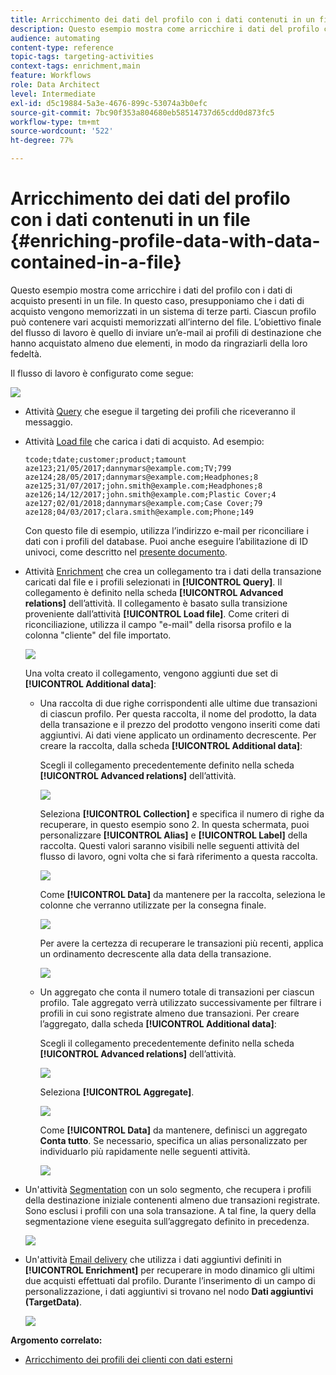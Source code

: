 ```yaml
---
title: Arricchimento dei dati del profilo con i dati contenuti in un file
description: Questo esempio mostra come arricchire i dati del profilo con i dati di acquisto contenuti in un file.
audience: automating
content-type: reference
topic-tags: targeting-activities
context-tags: enrichment,main
feature: Workflows
role: Data Architect
level: Intermediate
exl-id: d5c19884-5a3e-4676-899c-53074a3b0efc
source-git-commit: 7bc90f353a804680eb58514737d65cdd0d873fc5
workflow-type: tm+mt
source-wordcount: '522'
ht-degree: 77%

---
```


# Arricchimento dei dati del profilo con i dati contenuti in un file {#enriching-profile-data-with-data-contained-in-a-file}

Questo esempio mostra come arricchire i dati del profilo con i dati di acquisto presenti in un file. In questo caso, presupponiamo che i dati di acquisto vengono memorizzati in un sistema di terze parti. Ciascun profilo può contenere vari acquisti memorizzati all’interno del file. L’obiettivo finale del flusso di lavoro è quello di inviare un’e-mail ai profili di destinazione che hanno acquistato almeno due elementi, in modo da ringraziarli della loro fedeltà.

Il flusso di lavoro è configurato come segue:

![](assets/enrichment_example_workflow.png)

* Attività [Query](../../automating/using/query.md) che esegue il targeting dei profili che riceveranno il messaggio.
* Attività [Load file](../../automating/using/load-file.md) che carica i dati di acquisto. Ad esempio:

  ```
  tcode;tdate;customer;product;tamount
  aze123;21/05/2017;dannymars@example.com;TV;799
  aze124;28/05/2017;dannymars@example.com;Headphones;8
  aze125;31/07/2017;john.smith@example.com;Headphones;8
  aze126;14/12/2017;john.smith@example.com;Plastic Cover;4
  aze127;02/01/2018;dannymars@example.com;Case Cover;79
  aze128;04/03/2017;clara.smith@example.com;Phone;149
  ```

  Con questo file di esempio, utilizza l’indirizzo e-mail per riconciliare i dati con i profili del database. Puoi anche eseguire l’abilitazione di ID univoci, come descritto nel [presente documento](../../developing/using/configuring-the-resource-s-data-structure.md#generating-a-unique-id-for-profiles-and-custom-resources).

* Attività [Enrichment](../../automating/using/enrichment.md) che crea un collegamento tra i dati della transazione caricati dal file e i profili selezionati in **[!UICONTROL Query]**. Il collegamento è definito nella scheda **[!UICONTROL Advanced relations]** dell’attività. Il collegamento è basato sulla transizione proveniente dall’attività **[!UICONTROL Load file]**. Come criteri di riconciliazione, utilizza il campo &quot;e-mail&quot; della risorsa profilo e la colonna &quot;cliente&quot; del file importato.

  ![](assets/enrichment_example_workflow2.png)

  Una volta creato il collegamento, vengono aggiunti due set di **[!UICONTROL Additional data]**:

   * Una raccolta di due righe corrispondenti alle ultime due transazioni di ciascun profilo. Per questa raccolta, il nome del prodotto, la data della transazione e il prezzo del prodotto vengono inseriti come dati aggiuntivi. Ai dati viene applicato un ordinamento decrescente. Per creare la raccolta, dalla scheda **[!UICONTROL Additional data]**:

     Scegli il collegamento precedentemente definito nella scheda **[!UICONTROL Advanced relations]** dell’attività.

     ![](assets/enrichment_example_workflow3.png)

     Seleziona **[!UICONTROL Collection]** e specifica il numero di righe da recuperare, in questo esempio sono 2. In questa schermata, puoi personalizzare **[!UICONTROL Alias]** e **[!UICONTROL Label]** della raccolta. Questi valori saranno visibili nelle seguenti attività del flusso di lavoro, ogni volta che si farà riferimento a questa raccolta.

     ![](assets/enrichment_example_workflow4.png)

     Come **[!UICONTROL Data]** da mantenere per la raccolta, seleziona le colonne che verranno utilizzate per la consegna finale.

     ![](assets/enrichment_example_workflow6.png)

     Per avere la certezza di recuperare le transazioni più recenti, applica un ordinamento decrescente alla data della transazione.

     ![](assets/enrichment_example_workflow7.png)

   * Un aggregato che conta il numero totale di transazioni per ciascun profilo. Tale aggregato verrà utilizzato successivamente per filtrare i profili in cui sono registrate almeno due transazioni. Per creare l’aggregato, dalla scheda **[!UICONTROL Additional data]**:

     Scegli il collegamento precedentemente definito nella scheda **[!UICONTROL Advanced relations]** dell’attività.

     ![](assets/enrichment_example_workflow3.png)

     Seleziona **[!UICONTROL Aggregate]**.

     ![](assets/enrichment_example_workflow8.png)

     Come **[!UICONTROL Data]** da mantenere, definisci un aggregato **Conta tutto**. Se necessario, specifica un alias personalizzato per individuarlo più rapidamente nelle seguenti attività.

     ![](assets/enrichment_example_workflow9.png)

* Un&#39;attività [Segmentation](../../automating/using/segmentation.md) con un solo segmento, che recupera i profili della destinazione iniziale contenenti almeno due transazioni registrate. Sono esclusi i profili con una sola transazione. A tal fine, la query della segmentazione viene eseguita sull’aggregato definito in precedenza.

  ![](assets/enrichment_example_workflow5.png)

* Un&#39;attività [Email delivery](../../automating/using/email-delivery.md) che utilizza i dati aggiuntivi definiti in **[!UICONTROL Enrichment]** per recuperare in modo dinamico gli ultimi due acquisti effettuati dal profilo. Durante l’inserimento di un campo di personalizzazione, i dati aggiuntivi si trovano nel nodo **Dati aggiuntivi (TargetData)**.

  ![](assets/enrichment_example_workflow10.png)

**Argomento correlato:**

* [Arricchimento dei profili dei clienti con dati esterni](https://helpx.adobe.com/it/campaign/kb/simplify-campaign-management.html#Managedatatofuelengagingexperiences)
